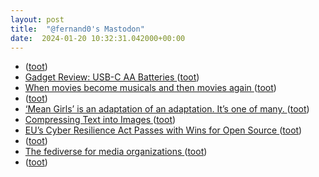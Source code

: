 ```yaml
---
layout: post
title:  "@fernand0's Mastodon"
date:  2024-01-20 10:32:31.042000+00:00
---
```

*  [ ](https://catedrasamcadt.unizar.es/foro-tecnologico-y-empresarial/aplicaciones-industriales-de-la-inteligencia-artificial-casos-de-uso/) ([toot](https://mastodon.social/@fernand0/111787819076280975))
*  [Gadget Review: USB-C AA Batteries ](https://shkspr.mobi/blog/2024/01/gadget-review-usb-c-aa-batteries) ([toot](https://mastodon.social/@fernand0/111787650454777482))
*  [When movies become musicals and then movies again ](https://flowingdata.com/2024/01/12/when-movies-become-musicals-and-then-movies-again) ([toot](https://mastodon.social/@fernand0/111787528497260426))
*  [ ](https://mastodon.social/users/fernand0/statuses/111787194753326100/activity) ([toot](https://mastodon.social/users/fernand0/statuses/111787194753326100/activity))
*  [‘Mean Girls’ is an adaptation of an adaptation. It’s one of many. ](https://www.washingtonpost.com/style/2024/01/10/movie-musical-adaptations/?pwapi_token=eyJ0eXAiOiJKV1QiLCJhbGciOiJIUzI1NiJ9.eyJyZWFzb24iOiJnaWZ0IiwibmJmIjoxNzA0OTQ5MjAwLCJpc3MiOiJzdWJzY3JpcHRpb25zIiwiZXhwIjoxNzA2MzMxNTk5LCJpYXQiOjE3MDQ5NDkyMDAsImp0aSI6IjI1ZWI0ZGJiLWZjMWItNGE0OS1hMmZiLWZkNmQ3YzE0Nzc4MyIsInVybCI6Imh0dHBzOi8vd3d3Lndhc2hpbmd0b25wb3N0LmNvbS9zdHlsZS8yMDI0LzAxLzEwL21vdmllLW11c2ljYWwtYWRhcHRhdGlvbnMvIn0.oOzHbguII-d56mgncnUQP) ([toot](https://mastodon.social/@fernand0/111786001496276842))
*  [Compressing Text into Images ](https://shkspr.mobi/blog/2024/01/compressing-text-into-images) ([toot](https://mastodon.social/@fernand0/111785957791052665))
*  [EU’s Cyber Resilience Act Passes with Wins for Open Source ](https://pyfound.blogspot.com/2024/01/CRA-update.htm) ([toot](https://mastodon.social/@fernand0/111784120096632532))
*  [ ](https://mastodon.cloud/@torresburriel) ([toot](https://mastodon.social/@fernand0/111784055959261349))
*  [The fediverse for media organizations ](https://werd.io/2024/the-fediverse-for-media-organization) ([toot](https://mastodon.social/@fernand0/111783948660234398))
*  [ ](https://mastodon.cloud/@torresburriel) ([toot](https://mastodon.social/@fernand0/111783903735303291))
